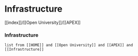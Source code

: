 # Infrastructure
[[index]]/[[Open University]]/[[APEX]]

###  Infrastructure 
```dataview
list from [[HOME]] and [[Open University]] and [[APEX]] and [[Infrastructure]]
```
